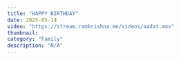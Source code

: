 ```yaml
---
title: "HAPPY BIRTHDAY"
date: 2025-05-14
video: "https://stream.ramkrishna.me/videos/aadat.mov"
thumbnail: 
category: "Family"
description: "N/A"
---
```


